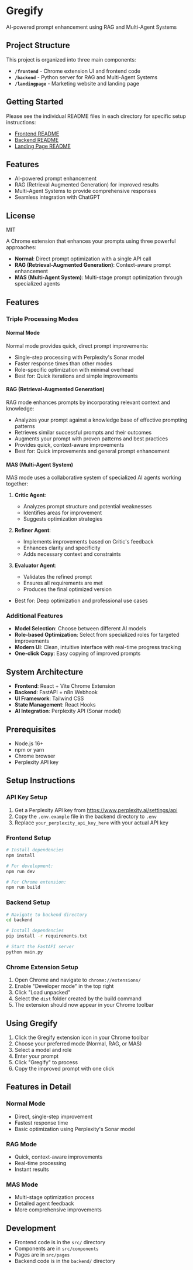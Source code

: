 # Gregify

AI-powered prompt enhancement using RAG and Multi-Agent Systems

## Project Structure

This project is organized into three main components:

- **`/frontend`** - Chrome extension UI and frontend code
- **`/backend`** - Python server for RAG and Multi-Agent Systems
- **`/landingpage`** - Marketing website and landing page

## Getting Started

Please see the individual README files in each directory for specific setup instructions:

- [Frontend README](./frontend/README.md)
- [Backend README](./backend/README.md)
- [Landing Page README](./landingpage/README.md)

## Features

- AI-powered prompt enhancement
- RAG (Retrieval Augmented Generation) for improved results
- Multi-Agent Systems to provide comprehensive responses
- Seamless integration with ChatGPT

## License

MIT

A Chrome extension that enhances your prompts using three powerful approaches:

- **Normal**: Direct prompt optimization with a single API call
- **RAG (Retrieval-Augmented Generation)**: Context-aware prompt enhancement
- **MAS (Multi-Agent System)**: Multi-stage prompt optimization through specialized agents

## Features

### Triple Processing Modes

#### Normal Mode

Normal mode provides quick, direct prompt improvements:

- Single-step processing with Perplexity's Sonar model
- Faster response times than other modes
- Role-specific optimization with minimal overhead
- Best for: Quick iterations and simple improvements

#### RAG (Retrieval-Augmented Generation)

RAG mode enhances prompts by incorporating relevant context and knowledge:

- Analyzes your prompt against a knowledge base of effective prompting patterns
- Retrieves similar successful prompts and their outcomes
- Augments your prompt with proven patterns and best practices
- Provides quick, context-aware improvements
- Best for: Quick improvements and general prompt enhancement

#### MAS (Multi-Agent System)

MAS mode uses a collaborative system of specialized AI agents working together:

1. **Critic Agent**:

   - Analyzes prompt structure and potential weaknesses
   - Identifies areas for improvement
   - Suggests optimization strategies

2. **Refiner Agent**:

   - Implements improvements based on Critic's feedback
   - Enhances clarity and specificity
   - Adds necessary context and constraints

3. **Evaluator Agent**:
   - Validates the refined prompt
   - Ensures all requirements are met
   - Produces the final optimized version

- Best for: Deep optimization and professional use cases

### Additional Features

- **Model Selection**: Choose between different AI models
- **Role-based Optimization**: Select from specialized roles for targeted improvements
- **Modern UI**: Clean, intuitive interface with real-time progress tracking
- **One-click Copy**: Easy copying of improved prompts

## System Architecture

- **Frontend**: React + Vite Chrome Extension
- **Backend**: FastAPI + n8n Webhook
- **UI Framework**: Tailwind CSS
- **State Management**: React Hooks
- **AI Integration**: Perplexity API (Sonar model)

## Prerequisites

- Node.js 16+
- npm or yarn
- Chrome browser
- Perplexity API key

## Setup Instructions

### API Key Setup

1. Get a Perplexity API key from https://www.perplexity.ai/settings/api
2. Copy the `.env.example` file in the backend directory to `.env`
3. Replace `your_perplexity_api_key_here` with your actual API key

### Frontend Setup

```bash
# Install dependencies
npm install

# For development:
npm run dev

# For Chrome extension:
npm run build
```

### Backend Setup

```bash
# Navigate to backend directory
cd backend

# Install dependencies
pip install -r requirements.txt

# Start the FastAPI server
python main.py
```

### Chrome Extension Setup

1. Open Chrome and navigate to `chrome://extensions/`
2. Enable "Developer mode" in the top right
3. Click "Load unpacked"
4. Select the `dist` folder created by the build command
5. The extension should now appear in your Chrome toolbar

## Using Gregify

1. Click the Gregify extension icon in your Chrome toolbar
2. Choose your preferred mode (Normal, RAG, or MAS)
3. Select a model and role
4. Enter your prompt
5. Click "Gregify" to process
6. Copy the improved prompt with one click

## Features in Detail

### Normal Mode

- Direct, single-step improvement
- Fastest response time
- Basic optimization using Perplexity's Sonar model

### RAG Mode

- Quick, context-aware improvements
- Real-time processing
- Instant results

### MAS Mode

- Multi-stage optimization process
- Detailed agent feedback
- More comprehensive improvements

## Development

- Frontend code is in the `src/` directory
- Components are in `src/components`
- Pages are in `src/pages`
- Backend code is in the `backend/` directory

